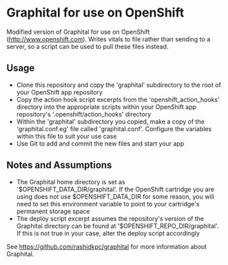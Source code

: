 # Graphital for use on OpenShift

Modified version of Graphital for use on OpenShift (http://www.openshift.com). Writes vitals to file rather than sending to a server, so a script can be used to pull these files instead.

## Usage 

* Clone this repository and copy the 'graphital' subdirectory to the root of your OpenShift app repository
* Copy the action hook script excerpts from the 'openshift_action_hooks' directory into the appropriate scripts within your OpenShift app repository's '.openshift/action_hooks' directory
* Within the 'graphital' subdirectory you copied, make a copy of the 'graphital.conf.eg' file called 'graphital.conf'. Configure the variables within this file to suit your use case
* Use Git to add and commit the new files and start your app

## Notes and Assumptions

* The Graphital home directory is set as '$OPENSHIFT_DATA_DIR/graphital'. If the OpenShift cartridge you are using does not use $OPENSHIFT_DATA_DIR for some reason, you will need to set this environment variable to point to your cartridge's permanent storage space 
* The deploy script excerpt assumes the repository's version of the Graphital directory can be found at '$OPENSHIFT_REPO_DIR/graphital'. If this is not true in your case, alter the deploy script accordingly
 

See https://github.com/rashidkpc/graphital for more information about Graphital.
    
